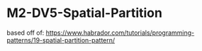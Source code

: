 # M2-DV5-Spatial-Partition
based off of:  https://www.habrador.com/tutorials/programming-patterns/19-spatial-partition-pattern/
